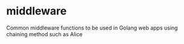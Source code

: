 # middleware
Common middleware functions to be used in Golang web apps using chaining method such as Alice
